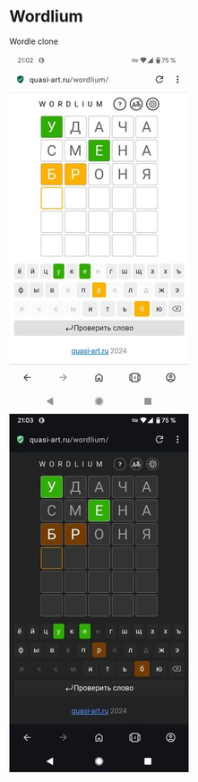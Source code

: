 # Wordlium

Wordle clone

![light theme](https://github.com/mishantrop/wordlium/blob/main/webapp/public/screenshots/light-theme.jpg)
![dark theme](https://github.com/mishantrop/wordlium/blob/main/webapp/public/screenshots/dark-theme.jpg)
